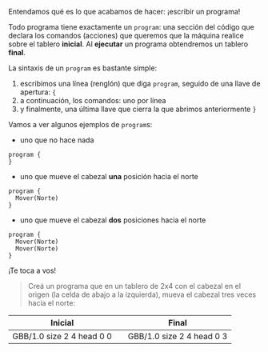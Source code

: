 Entendamos qué es lo que acabamos de hacer: ¡escribir un programa!

Todo programa tiene exactamente un `program`: una sección del código que declara los comandos (acciones) que queremos que la máquina realice sobre el tablero **inicial**. Al **ejecutar** un programa obtendremos un tablero **final**.

La sintaxis de un `program` es bastante simple:

1. escribimos una línea (renglón) que diga `program`, seguido de una llave de apertura: `{`
1. a continuación, los comandos: uno por línea
1. y finalmente, una última llave que cierra la que abrimos anteriormente `}`

Vamos a ver algunos ejemplos de `program`s:

* uno que no hace nada

```gobstones
program {
}
```

* uno que mueve el cabezal **una** posición hacia el norte

```gobstones
program {
  Mover(Norte)
}
```

* uno que mueve el cabezal **dos** posiciones hacia el norte

```gobstones
program {
  Mover(Norte)
  Mover(Norte)
}
```

¡Te toca a vos!


> Creá un programa que en un tablero de 2x4 con el cabezal en el origen (la celda de abajo a la izquierda), mueva el cabezal tres veces hacia el norte:
>
<table class= "table" style="width:100%">
  <thead>
  <tr>
    <th style="text-align: center">Inicial</th>
    <th style="text-align: center"></th> 
    <th style="text-align: center">Final</th>
  </tr>
  </thead>
  <tbody>
  <tr>
    <td style="text-align: center">  
      <gs-board>
        GBB/1.0
        size 2 4
        head 0 0
      </gs-board>
    </td>
    <td style="text-align: center"><i class="fa fa-arrow-right"></i></td> 
    <td style="text-align: center">
      <gs-board>
        GBB/1.0
        size 2 4
        head 0 3
      </gs-board>
    </td>
  </tr>
  <tbody>
</table>
